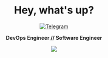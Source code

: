 <div align="center">
  <h1>Hey, what's up?</h1>

<a href="https://t.me/etahamad"><img alt="Telegram" src="https://img.shields.io/badge/@etahamad-2CA5E0?style=flat&logo=telegram&logoColor=white" /></a>

<b>DevOps Engineer // Software Engineer</b>
<br/>

  <img src="https://skillicons.dev/icons?i=linux,gcp,jenkins,mysql,kubernetes,docker,nginx,git,javascript,vscode,py,bash" />
  <br />
  <br />
</div>
